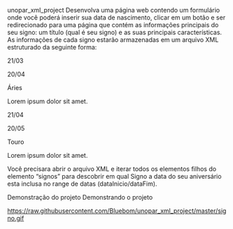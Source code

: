 unopar_xml_project
Desenvolva uma página web contendo um formulário onde você poderá inserir sua data de nascimento, clicar em um botão e ser redirecionado para uma página que contém as informações principais do seu signo: um título (qual é seu signo) e as suas principais características. As informações de cada signo estarão armazenadas em um arquivo XML estruturado da seguinte forma:

<?xml version="1.0"?>

<signos>

<signo>

<dataInicio>21/03</dataInicio>

<dataFim>20/04</dataFim>

<signoNome>Áries</signoNome>

<descricao>Lorem ipsum dolor sit amet.</descricao>

</signo>

<signo>

<dataInicio>21/04</dataInicio>

<dataFim>20/05</dataFim>

<signoNome>Touro</signoNome>

<descricao>Lorem ipsum dolor sit amet.</descricao>

</signo>

</signos>
Você precisara abrir o arquivo XML e iterar todos os elementos filhos do elemento “signos” para descobrir em qual Signo a data do seu aniversário esta inclusa no range de datas (dataInicio/dataFim).

Demonstração do projeto
Demonstrando o projeto

https://raw.githubusercontent.com/Bluebom/unopar_xml_project/master/signo.gif
